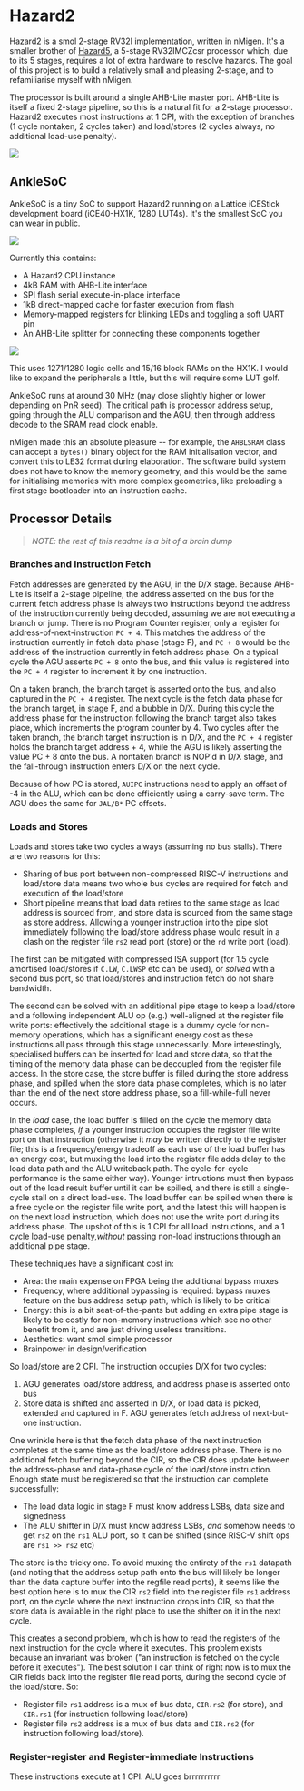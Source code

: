 # Hazard2

Hazard2 is a smol 2-stage RV32I implementation, written in nMigen. It's a smaller brother of [Hazard5](https://github.com/wren6991/hazard5), a 5-stage RV32IMCZcsr processor which, due to its 5 stages, requires a lot of extra hardware to resolve hazards. The goal of this project is to build a relatively small and pleasing 2-stage, and to refamiliarise myself with nMigen.

The processor is built around a single AHB-Lite master port. AHB-Lite is itself a fixed 2-stage pipeline, so this is a natural fit for a 2-stage processor. Hazard2 executes most instructions at 1 CPI, with the exception of branches (1 cycle nontaken, 2 cycles taken) and load/stores (2 cycles always, no additional load-use penalty).

![](doc/hazard2_pipeline.png)

## AnkleSoC

AnkleSoC is a tiny SoC to support Hazard2 running on a Lattice iCEStick development board (iCE40-HX1K, 1280 LUT4s). It's the smallest SoC you can wear in public.

![](doc/anklesoc_logo.png)

Currently this contains:

- A Hazard2 CPU instance
- 4kB RAM with AHB-Lite interface
- SPI flash serial execute-in-place interface
- 1kB direct-mapped cache for faster execution from flash
- Memory-mapped registers for blinking LEDs and toggling a soft UART pin
- An AHB-Lite splitter for connecting these components together

![](doc/anklesoc_arch.png)

This uses 1271/1280 logic cells and 15/16 block RAMs on the HX1K. I would like to expand the peripherals a little, but this will require some LUT golf.

AnkleSoC runs at around 30 MHz (may close slightly higher or lower depending on PnR seed). The critical path is processor address setup, going through the ALU comparison and the AGU, then through address decode to the SRAM read clock enable.

nMigen made this an absolute pleasure -- for example, the `AHBLSRAM` class can accept a `bytes()` binary object for the RAM initialisation vector, and convert this to LE32 format during elaboration. The software build system does not have to know the memory geometry, and this would be the same for initialising memories with more complex geometries, like preloading a first stage bootloader into an instruction cache.


## Processor Details

> *NOTE: the rest of this readme is a bit of a brain dump*

### Branches and Instruction Fetch

Fetch addresses are generated by the AGU, in the D/X stage. Because AHB-Lite is itself a 2-stage pipeline, the address asserted on the bus for the current fetch address phase is always two instructions beyond the address of the instruction currently being decoded, assuming we are not executing a branch or jump. There is no Program Counter register, only a register for address-of-next-instruction `PC + 4`. This matches the address of the instruction currently in fetch data phase (stage F), and `PC + 8` would be the address of the instruction currently in fetch address phase. On a typical cycle the AGU asserts `PC + 8` onto the bus, and this value is registered into the `PC + 4` register to increment it by one instruction.

On a taken branch, the branch target is asserted onto the bus, and also captured in the `PC + 4` register. The next cycle is the fetch data phase for the branch target, in stage F, and a bubble in D/X. During this cycle the address phase for the instruction following the branch target also takes place, which increments the program counter by 4. Two cycles after the taken branch, the branch target instruction is in D/X, and the `PC + 4` register holds the branch target address + 4, while the AGU is likely asserting the value PC + 8 onto the bus. A nontaken branch is NOP'd in D/X stage, and the fall-through instruction enters D/X on the next cycle.

Because of how PC is stored, `AUIPC` instructions need to apply an offset of -4 in the ALU, which can be done efficiently using a carry-save term. The AGU does the same for `JAL/B*` PC offsets.

### Loads and Stores

Loads and stores take two cycles always (assuming no bus stalls). There are two reasons for this:

- Sharing of bus port between non-compressed RISC-V instructions and load/store data means two whole bus cycles are required for fetch and execution of the load/store
- Short pipeline means that load data retires to the same stage as load address is sourced from, and store data is sourced from the same stage as store address. Allowing a younger instruction into the pipe slot immediately following the load/store address phase would result in a clash on the register file `rs2` read port (store) or the `rd` write port (load).

The first can be mitigated with compressed ISA support (for 1.5 cycle amortised load/stores if `C.LW`, `C.LWSP` etc can be used), or *solved* with a second bus port, so that load/stores and instruction fetch do not share bandwidth.

The second can be solved with an additional pipe stage to keep a load/store and a following independent ALU op (e.g.) well-aligned at the register file write ports: effectively the additional stage is a dummy cycle for non-memory operations, which has a significant energy cost as these instructions all pass through this stage unnecessarily. More interestingly, specialised buffers can be inserted for load and store data, so that the timing of the memory data phase can be decoupled from the register file access. In the store case, the store buffer is filled during the store address phase, and spilled when the store data phase completes, which is no later than the end of the next store address phase, so a fill-while-full never occurs.

In the *load* case, the load buffer is filled on the cycle the memory data phase completes, *if* a younger instruction occupies the register file write port on that instruction (otherwise it *may* be written directly to the register file; this is a frequency/energy tradeoff as each use of the load buffer has an energy cost, but muxing the load into the register file adds delay to the load data path and the ALU writeback path. The cycle-for-cycle performance is the same either way). Younger intructions must then bypass out of the load result buffer until it can be spilled, and there is still a single-cycle stall on a direct load-use. The load buffer can be spilled when there is a free cycle on the register file write port, and the latest this will happen is on the next load instruction, which does not use the write port during its address phase. The upshot of this is 1 CPI for all load instructions, and a 1 cycle load-use penalty,*without* passing non-load instructions through an additional pipe stage.

These techniques have a significant cost in:

- Area: the main expense on FPGA being the additional bypass muxes
- Frequency, where additional bypassing is required: bypass muxes feature on the bus address setup path, which is likely to be critical
- Energy: this is a bit seat-of-the-pants but adding an extra pipe stage is likely to be costly for non-memory instructions which see no other benefit from it, and are just driving useless transitions.
- Aesthetics: want smol simple processor
- Brainpower in design/verification

So load/store are 2 CPI. The instruction occupies D/X for two cycles:

1. AGU generates load/store address, and address phase is asserted onto bus
2. Store data is shifted and asserted in D/X, or load data is picked, extended and captured in F. AGU generates fetch address of next-but-one instruction.

One wrinkle here is that the fetch data phase of the next instruction completes at the same time as the load/store address phase. There is no additional fetch buffering beyond the CIR, so the CIR does update between the address-phase and data-phase cycle of the load/store instruction. Enough state must be registered so that the instruction can complete successfully:

- The load data logic in stage F must know address LSBs, data size and signedness
- The ALU shifter in D/X must know address LSBs, *and* somehow needs to get `rs2` on the `rs1` ALU port, so it can be shifted (since RISC-V shift ops are `rs1 >> rs2` etc)

The store is the tricky one. To avoid muxing the entirety of the `rs1` datapath (and noting that the address setup path onto the bus will likely be longer than the data capture buffer into the regfile read ports), it seems like the best option here is to mux the CIR `rs2` field into the register file `rs1` address port, on the cycle where the next instruction drops into CIR, so that the store data is available in the right place to use the shifter on it in the next cycle.

This creates a second problem, which is how to read the registers of the next instruction for the cycle where it executes. This problem exists because an invariant was broken ("an instruction is fetched on the cycle before it executes"). The best solution I can think of right now is to mux the CIR fields back into the register file read ports, during the second cycle of the load/store. So:

- Register file `rs1` address is a mux of bus data, `CIR.rs2` (for store), and `CIR.rs1` (for instruction following load/store)
- Register file `rs2` address is a mux of bus data and `CIR.rs2` (for instruction following load/store).

### Register-register and Register-immediate Instructions

These instructions execute at 1 CPI. ALU goes brrrrrrrrrr
